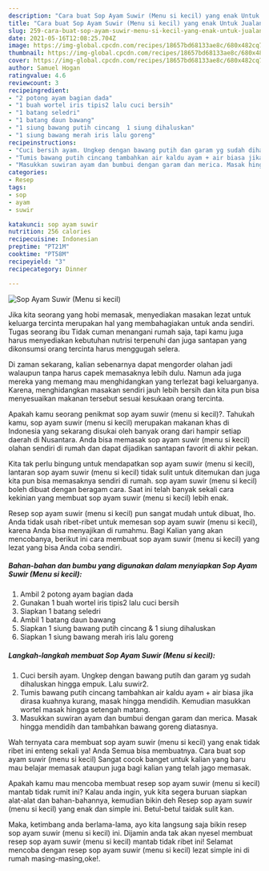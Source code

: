 ```yaml
---
description: "Cara buat Sop Ayam Suwir (Menu si kecil) yang enak Untuk Jualan"
title: "Cara buat Sop Ayam Suwir (Menu si kecil) yang enak Untuk Jualan"
slug: 259-cara-buat-sop-ayam-suwir-menu-si-kecil-yang-enak-untuk-jualan
date: 2021-05-16T12:08:25.704Z
image: https://img-global.cpcdn.com/recipes/18657bd68133ae8c/680x482cq70/sop-ayam-suwir-menu-si-kecil-foto-resep-utama.jpg
thumbnail: https://img-global.cpcdn.com/recipes/18657bd68133ae8c/680x482cq70/sop-ayam-suwir-menu-si-kecil-foto-resep-utama.jpg
cover: https://img-global.cpcdn.com/recipes/18657bd68133ae8c/680x482cq70/sop-ayam-suwir-menu-si-kecil-foto-resep-utama.jpg
author: Samuel Hogan
ratingvalue: 4.6
reviewcount: 3
recipeingredient:
- "2 potong ayam bagian dada"
- "1 buah wortel iris tipis2 lalu cuci bersih"
- "1 batang seledri"
- "1 batang daun bawang"
- "1 siung bawang putih cincang  1 siung dihaluskan"
- "1 siung bawang merah iris lalu goreng"
recipeinstructions:
- "Cuci bersih ayam. Ungkep dengan bawang putih dan garam yg sudah dihaluskan hingga empuk. Lalu suwir2."
- "Tumis bawang putih cincang tambahkan air kaldu ayam + air biasa jika dirasa kuahnya kurang, masak hingga mendidih. Kemudian masukkan wortel masak hingga setengah matang."
- "Masukkan suwiran ayam dan bumbui dengan garam dan merica. Masak hingga mendidih dan tambahkan bawang goreng diatasnya."
categories:
- Resep
tags:
- sop
- ayam
- suwir

katakunci: sop ayam suwir 
nutrition: 256 calories
recipecuisine: Indonesian
preptime: "PT21M"
cooktime: "PT58M"
recipeyield: "3"
recipecategory: Dinner

---
```



![Sop Ayam Suwir (Menu si kecil)](https://img-global.cpcdn.com/recipes/18657bd68133ae8c/680x482cq70/sop-ayam-suwir-menu-si-kecil-foto-resep-utama.jpg)

Jika kita seorang yang hobi memasak, menyediakan masakan lezat untuk keluarga tercinta merupakan hal yang membahagiakan untuk anda sendiri. Tugas seorang ibu Tidak cuman menangani rumah saja, tapi kamu juga harus menyediakan kebutuhan nutrisi terpenuhi dan juga santapan yang dikonsumsi orang tercinta harus menggugah selera.

Di zaman  sekarang, kalian sebenarnya dapat mengorder olahan jadi walaupun tanpa harus capek memasaknya lebih dulu. Namun ada juga mereka yang memang mau menghidangkan yang terlezat bagi keluarganya. Karena, menghidangkan masakan sendiri jauh lebih bersih dan kita pun bisa menyesuaikan makanan tersebut sesuai kesukaan orang tercinta. 



Apakah kamu seorang penikmat sop ayam suwir (menu si kecil)?. Tahukah kamu, sop ayam suwir (menu si kecil) merupakan makanan khas di Indonesia yang sekarang disukai oleh banyak orang dari hampir setiap daerah di Nusantara. Anda bisa memasak sop ayam suwir (menu si kecil) olahan sendiri di rumah dan dapat dijadikan santapan favorit di akhir pekan.

Kita tak perlu bingung untuk mendapatkan sop ayam suwir (menu si kecil), lantaran sop ayam suwir (menu si kecil) tidak sulit untuk ditemukan dan juga kita pun bisa memasaknya sendiri di rumah. sop ayam suwir (menu si kecil) boleh dibuat dengan beragam cara. Saat ini telah banyak sekali cara kekinian yang membuat sop ayam suwir (menu si kecil) lebih enak.

Resep sop ayam suwir (menu si kecil) pun sangat mudah untuk dibuat, lho. Anda tidak usah ribet-ribet untuk memesan sop ayam suwir (menu si kecil), karena Anda bisa menyajikan di rumahmu. Bagi Kalian yang akan mencobanya, berikut ini cara membuat sop ayam suwir (menu si kecil) yang lezat yang bisa Anda coba sendiri.

<!--inarticleads1-->

##### Bahan-bahan dan bumbu yang digunakan dalam menyiapkan Sop Ayam Suwir (Menu si kecil):

1. Ambil 2 potong ayam bagian dada
1. Gunakan 1 buah wortel iris tipis2 lalu cuci bersih
1. Siapkan 1 batang seledri
1. Ambil 1 batang daun bawang
1. Siapkan 1 siung bawang putih cincang &amp; 1 siung dihaluskan
1. Siapkan 1 siung bawang merah iris lalu goreng




<!--inarticleads2-->

##### Langkah-langkah membuat Sop Ayam Suwir (Menu si kecil):

1. Cuci bersih ayam. Ungkep dengan bawang putih dan garam yg sudah dihaluskan hingga empuk. Lalu suwir2.
1. Tumis bawang putih cincang tambahkan air kaldu ayam + air biasa jika dirasa kuahnya kurang, masak hingga mendidih. Kemudian masukkan wortel masak hingga setengah matang.
1. Masukkan suwiran ayam dan bumbui dengan garam dan merica. Masak hingga mendidih dan tambahkan bawang goreng diatasnya.




Wah ternyata cara membuat sop ayam suwir (menu si kecil) yang enak tidak ribet ini enteng sekali ya! Anda Semua bisa membuatnya. Cara buat sop ayam suwir (menu si kecil) Sangat cocok banget untuk kalian yang baru mau belajar memasak ataupun juga bagi kalian yang telah jago memasak.

Apakah kamu mau mencoba membuat resep sop ayam suwir (menu si kecil) mantab tidak rumit ini? Kalau anda ingin, yuk kita segera buruan siapkan alat-alat dan bahan-bahannya, kemudian bikin deh Resep sop ayam suwir (menu si kecil) yang enak dan simple ini. Betul-betul taidak sulit kan. 

Maka, ketimbang anda berlama-lama, ayo kita langsung saja bikin resep sop ayam suwir (menu si kecil) ini. Dijamin anda tak akan nyesel membuat resep sop ayam suwir (menu si kecil) mantab tidak ribet ini! Selamat mencoba dengan resep sop ayam suwir (menu si kecil) lezat simple ini di rumah masing-masing,oke!.

